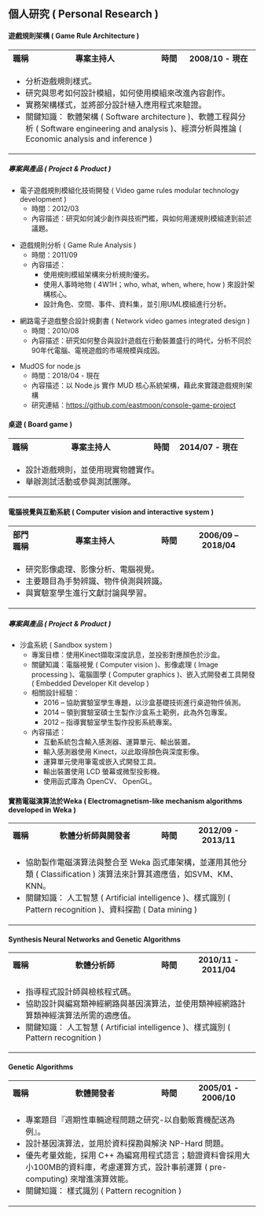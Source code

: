 ## 個人研究 ( Personal Research )

#### 遊戲規則架構 ( Game Rule Architecture )

<table>
  <tr>
    <th width="10%">職稱</th>
    <th width="50%">專案主持人</th>
    <th width="10%">時間</th>
    <th width="30%">2008/10 - 現在</th>
  </tr>
  <tr><td colspan=4>
    <ul>
      <li> 分析遊戲規則樣式。
      <li> 研究與思考如何設計模組，如何使用模組來改進內容創作。
      <li> 實務架構樣式，並將部分設計植入應用程式來驗證。
      <li> 關鍵知識： 軟體架構 ( Software architecture )、軟體工程與分析 ( Software engineering and analysis )、經濟分析與推論 ( Economic analysis and inference )
    </ul>
  </td></tr>
</table>

##### 專案與產品 ( Project & Product )

+ 電子遊戲規則模組化技術開發 ( Video game rules modular technology development )
  - 時間：2012/03
  - 內容描述：研究如何減少創作與技術門檻，與如何用運規則模組達到前述議題。

<p />

+ 遊戲規則分析 ( Game Rule Analysis )
  - 時間：2011/09
  - 內容描述：
    + 使用規則模組架構來分析規則優劣。
    + 使用人事時地物 ( 4W1H；who, what, when, where, how ) 來設計架構核心。
    + 設計角色、空間、事件、資料集，並引用UML模組進行分析。

<p />

+ 網路電子遊戲整合設計規劃書 ( Network video games integrated design )
  - 時間：2010/08
  - 內容描述：研究如何整合與設計遊戲在行動裝置盛行的時代，分析不同於90年代電腦、電視遊戲的市場規模與成因。

<p />

+ MudOS for node.js
  - 時間：2018/04 - 現在
  - 內容描述：以 Node.js 實作 MUD 核心系統架構，藉此來實踐遊戲規則架構
  - 研究連結：https://github.com/eastmoon/console-game-project

#### 桌遊 ( Board game )

<table>
  <tr>
    <th width="10%">職稱</th>
    <th width="50%">專案主持人</th>
    <th width="10%">時間</th>
    <th width="30%">2014/07 - 現在</th>
  </tr>
  <tr><td colspan=4>
    <ul>
      <li> 設計遊戲規則，並使用現實物體實作。
      <li> 舉辦測試活動或參與測試團隊。
    </ul>
  </td></tr>
</table>

#### 電腦視覺與互動系統 ( Computer vision and interactive system )

<table>
  <tr>
    <th width="10%">部門<br />職稱</th>
    <th width="50%">專案主持人</th>
    <th width="10%">時間</th>
    <th width="30%">2006/09 – 2018/04</th>
  </tr>
  <tr><td colspan=4>
    <ul>
      <li> 研究影像處理、影像分析、電腦視覺。
      <li> 主要題目為手勢辨識、物件偵測與辨識。
      <li> 與實驗室學生進行文獻討論與學習。
    </ul>
  </td></tr>
</table>

##### 專案與產品 ( Project & Product )

+ 沙盒系統 ( Sandbox  system )
  - 專案目標：使用Kinect擷取深度訊息，並投影對應顏色於沙盒。
  - 關鍵知識：電腦視覺 ( Computer vision )、影像處理 ( Image processing )、電腦圖學 ( Computer graphics )、嵌入式開發者工具開發 ( Embedded Developer Kit develop )
  - 相關設計經驗：
    + 2016 – 協助實驗室學生專題，以沙盒基礎技術進行桌遊物件偵測。
    + 2014 – 領到實驗室碩士生製作沙盒系土範例，此為外包專案。
    + 2012 – 指導實驗室學生製作投影系統專案。
  - 內容描述：
    + 互動系統包含輸入感測器、運算單元、輸出裝置。
    + 輸入感測器使用 Kinect，以此取得顏色與深度影像。
    + 運算單元使用筆電或嵌入式開發工具。
    + 輸出裝置使用 LCD 螢幕或微型投影機。
    + 使用函式庫為 OpenCV、 OpenGL。

#### 實務電磁演算法於Weka ( Electromagnetism-like mechanism algorithms developed in Weka )


<table>
  <tr>
    <th width="10%">職稱</th>
    <th width="50%">軟體分析師與開發者</th>
    <th width="10%">時間</th>
    <th width="30%">2012/09 - 2013/11</th>
  </tr>
  <tr><td colspan=4>
    <ul>
      <li> 協助製作電磁演算法與整合至 Weka 函式庫架構，並運用其他分類 ( Classification ) 演算法來計算其適應值，如SVM、KM、KNN。
      <li> 關鍵知識： 人工智慧 ( Artificial intelligence )、樣式識別 ( Pattern recognition )、資料探勘 ( Data mining )
    </ul>
  </td></tr>
</table>

#### Synthesis Neural Networks and Genetic Algorithms

<table>
  <tr>
    <th width="10%">職稱</th>
    <th width="50%">軟體分析師</th>
    <th width="10%">時間</th>
    <th width="30%">2010/11 - 2011/04</th>
  </tr>
  <tr><td colspan=4>
    <ul>
      <li> 指導程式設計師與檢核程式碼。
      <li> 協助設計與編寫類神經網路與基因演算法，並使用類神經網路計算類神經演算法所需的適應值。
      <li> 關鍵知識： 人工智慧 ( Artificial intelligence )、樣式識別 ( Pattern recognition )
    </ul>
  </td></tr>
</table>

#### Genetic Algorithms

<table>
  <tr>
    <th width="10%">職稱</th>
    <th width="50%">軟體開發者</th>
    <th width="10%">時間</th>
    <th width="30%">2005/01 - 2006/10</th>
  </tr>
  <tr><td colspan=4>
    <ul>
      <li> 專案題目『週期性車輛途程問題之研究-以自動販賣機配送為例』。
      <li> 設計基因演算法，並用於資料探勘與解決 NP-Hard 問題。
      <li> 優先考量效能，採用 C++ 為編寫用程式語言；驗證資料會採用大小100MB的資料庫，考慮運算方式，設計事前運算 ( pre-computing) 來增進演算效能。
      <li> 關鍵知識： 樣式識別 ( Pattern recognition )
    </ul>
  </td></tr>
</table>
